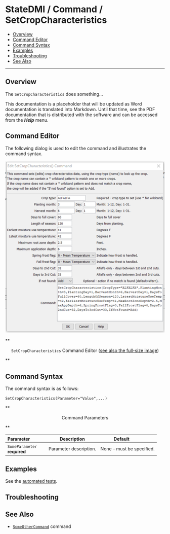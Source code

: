 # StateDMI / Command / SetCropCharacteristics #

* [Overview](#overview)
* [Command Editor](#command-editor)
* [Command Syntax](#command-syntax)
* [Examples](#examples)
* [Troubleshooting](#troubleshooting)
* [See Also](#see-also)

-------------------------

## Overview ##

The `SetCropCharacteristics` does something...

This documentation is a placeholder that will be updated as Word documentation is translated into Markdown.
Until that time, see the PDF documentation that is distributed with the software and can be accessed
from the ***Help*** menu.

## Command Editor ##

The following dialog is used to edit the command and illustrates the command syntax.

![SetCropCharacteristics](SetCropCharacteristics.png)

**<p style="text-align: center;">
`SetCropCharacteristics` Command Editor (<a href="../SetCropCharacteristics.png">see also the full-size image</a>)
</p>**

## Command Syntax ##

The command syntax is as follows:

```text
SetCropCharacteristics(Parameter="Value",...)
```
**<p style="text-align: center;">
Command Parameters
</p>**

| **Parameter**&nbsp;&nbsp;&nbsp;&nbsp;&nbsp;&nbsp;&nbsp;&nbsp;&nbsp;&nbsp;&nbsp;&nbsp; | **Description** | **Default**&nbsp;&nbsp;&nbsp;&nbsp;&nbsp;&nbsp;&nbsp;&nbsp;&nbsp;&nbsp; |
| --------------|-----------------|----------------- |
|`SomeParameter`<br>**required**|Parameter description.|None – must be specified.|

## Examples ##

See the [automated tests](https://github.com/OpenWaterFoundation/cdss-app-statedmi-main/tree/master/test/regression/commands/SetCropCharacteristics).

## Troubleshooting ##

## See Also ##

* [`SomeOtherCommand`](../SomeOtherCommand/SomeOtherCommand) command
